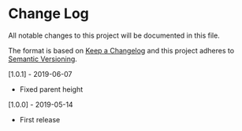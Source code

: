 # Change Log
All notable changes to this project will be documented in this file.

The format is based on [Keep a Changelog](http://keepachangelog.com/)
and this project adheres to [Semantic Versioning](http://semver.org/).

[1.0.1] - 2019-06-07
- Fixed parent height

[1.0.0] - 2019-05-14

- First release